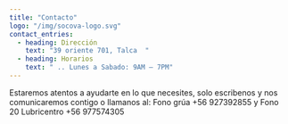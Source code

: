 ```yaml
---
title: "Contacto"
logo: "/img/socova-logo.svg"
contact_entries:
  - heading: Dirección
    text: "39 oriente 701, Talca  "
  - heading: Horarios
    text: " .. Lunes a Sabado: 9AM – 7PM"
---
```


Estaremos atentos a ayudarte en lo que necesites, solo escribenos y nos comunicaremos contigo o llamanos al: Fono grúa +56 927392855 y Fono 20 Lubricentro +56 977574305


